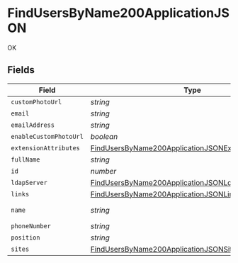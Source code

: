 # FindUsersByName200ApplicationJSON

OK


## Fields

| Field                                                                                                                                     | Type                                                                                                                                      | Required                                                                                                                                  | Description                                                                                                                               | Example                                                                                                                                   |
| ----------------------------------------------------------------------------------------------------------------------------------------- | ----------------------------------------------------------------------------------------------------------------------------------------- | ----------------------------------------------------------------------------------------------------------------------------------------- | ----------------------------------------------------------------------------------------------------------------------------------------- | ----------------------------------------------------------------------------------------------------------------------------------------- |
| `customPhotoUrl`                                                                                                                          | *string*                                                                                                                                  | :heavy_minus_sign:                                                                                                                        | N/A                                                                                                                                       |                                                                                                                                           |
| `email`                                                                                                                                   | *string*                                                                                                                                  | :heavy_minus_sign:                                                                                                                        | N/A                                                                                                                                       | aharrison@company.com                                                                                                                     |
| `emailAddress`                                                                                                                            | *string*                                                                                                                                  | :heavy_minus_sign:                                                                                                                        | N/A                                                                                                                                       | aharrison@company.com                                                                                                                     |
| `enableCustomPhotoUrl`                                                                                                                    | *boolean*                                                                                                                                 | :heavy_minus_sign:                                                                                                                        | N/A                                                                                                                                       |                                                                                                                                           |
| `extensionAttributes`                                                                                                                     | [FindUsersByName200ApplicationJSONExtensionAttributes](../../models/operations/findusersbyname200applicationjsonextensionattributes.md)[] | :heavy_minus_sign:                                                                                                                        | N/A                                                                                                                                       |                                                                                                                                           |
| `fullName`                                                                                                                                | *string*                                                                                                                                  | :heavy_minus_sign:                                                                                                                        | N/A                                                                                                                                       | Ashley Harrison                                                                                                                           |
| `id`                                                                                                                                      | *number*                                                                                                                                  | :heavy_minus_sign:                                                                                                                        | N/A                                                                                                                                       | 1                                                                                                                                         |
| `ldapServer`                                                                                                                              | [FindUsersByName200ApplicationJSONLdapServer](../../models/operations/findusersbyname200applicationjsonldapserver.md)                     | :heavy_minus_sign:                                                                                                                        | N/A                                                                                                                                       |                                                                                                                                           |
| `links`                                                                                                                                   | [FindUsersByName200ApplicationJSONLinks](../../models/operations/findusersbyname200applicationjsonlinks.md)                               | :heavy_minus_sign:                                                                                                                        | N/A                                                                                                                                       |                                                                                                                                           |
| `name`                                                                                                                                    | *string*                                                                                                                                  | :heavy_check_mark:                                                                                                                        | Name of the user                                                                                                                          | AHarrison                                                                                                                                 |
| `phoneNumber`                                                                                                                             | *string*                                                                                                                                  | :heavy_minus_sign:                                                                                                                        | N/A                                                                                                                                       | 123-555-6789                                                                                                                              |
| `position`                                                                                                                                | *string*                                                                                                                                  | :heavy_minus_sign:                                                                                                                        | N/A                                                                                                                                       | Teachers                                                                                                                                  |
| `sites`                                                                                                                                   | [FindUsersByName200ApplicationJSONSites](../../models/operations/findusersbyname200applicationjsonsites.md)[]                             | :heavy_minus_sign:                                                                                                                        | N/A                                                                                                                                       |                                                                                                                                           |